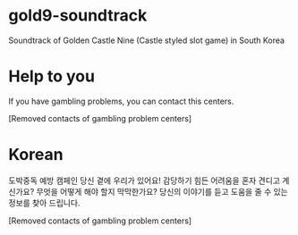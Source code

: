 # gold9-soundtrack
Soundtrack of Golden Castle Nine (Castle styled slot game) in South Korea

# Help to you
If you have gambling problems, you can contact this centers.

[Removed contacts of gambling problem centers]

# Korean
도박중독 예방 캠페인
당신 곁에 우리가 있어요!
감당하기 힘든 어려움을 혼자 견디고 계신가요?
무엇을 어떻게 해야 할지 막막한가요?
당신의 이야기를 듣고 도움을 줄 수 있는 정보를 찾아 드립니다.

[Removed contacts of gambling problem centers]
